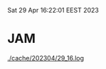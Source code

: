 Sat 29 Apr 16:22:01 EEST 2023
# JAM
<a href='./cache/202304/29_16.log'>./cache/202304/29_16.log</a>
